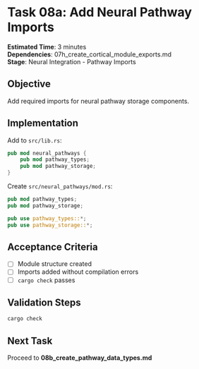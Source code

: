 # Task 08a: Add Neural Pathway Imports

**Estimated Time**: 3 minutes  
**Dependencies**: 07h_create_cortical_module_exports.md  
**Stage**: Neural Integration - Pathway Imports

## Objective
Add required imports for neural pathway storage components.

## Implementation

Add to `src/lib.rs`:
```rust
pub mod neural_pathways {
    pub mod pathway_types;
    pub mod pathway_storage;
}
```

Create `src/neural_pathways/mod.rs`:
```rust
pub mod pathway_types;
pub mod pathway_storage;

pub use pathway_types::*;
pub use pathway_storage::*;
```

## Acceptance Criteria
- [ ] Module structure created
- [ ] Imports added without compilation errors
- [ ] `cargo check` passes

## Validation Steps
```bash
cargo check
```

## Next Task
Proceed to **08b_create_pathway_data_types.md**